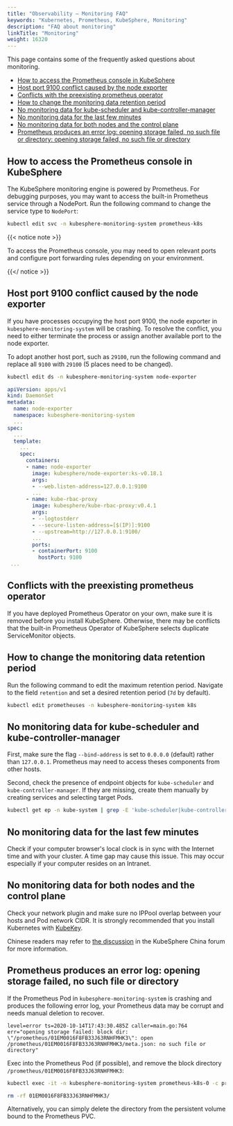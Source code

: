 ```yaml
---
title: "Observability — Monitoring FAQ"
keywords: "Kubernetes, Prometheus, KubeSphere, Monitoring"
description: "FAQ about monitoring"
linkTitle: "Monitoring"
weight: 16320
---
```


This page contains some of the frequently asked questions about monitoring.

- [How to access the Prometheus console in KubeSphere](#how-to-access-the-prometheus-console-in-kubesphere)
- [Host port 9100 conflict caused by the node exporter](#host-port-9100-conflict-caused-by-the-node-exporter)
- [Conflicts with the preexisting prometheus operator](#conflicts-with-the-preexisting-prometheus-operator)
- [How to change the monitoring data retention period](#how-to-change-the-monitoring-data-retention-period)
- [No monitoring data for kube-scheduler and kube-controller-manager](#no-monitoring-data-for-kube-scheduler-and-kube-controller-manager)
- [No monitoring data for the last few minutes](#no-monitoring-data-for-the-last-few-minutes)
- [No monitoring data for both nodes and the control plane](#no-monitoring-data-for-both-nodes-and-the-control-plane)
- [Prometheus produces an error log: opening storage failed, no such file or directory: opening storage failed, no such file or directory](#prometheus-produces-an-error-log-opening-storage-failed-no-such-file-or-directory)

## How to access the Prometheus console in KubeSphere

The KubeSphere monitoring engine is powered by Prometheus. For debugging purposes, you may want to access the built-in Prometheus service through a NodePort. Run the following command to change the service type to `NodePort`:

```bash
kubectl edit svc -n kubesphere-monitoring-system prometheus-k8s
```

{{< notice note >}}

To access the Prometheus console, you may need to open relevant ports and configure port forwarding rules depending on your environment.

{{</ notice >}} 

## Host port 9100 conflict caused by the node exporter

If you have processes occupying the host port 9100, the node exporter in `kubesphere-monitoring-system` will be crashing. To resolve the conflict, you need to either terminate the process or assign another available port to the node exporter.

To adopt another host port, such as `29100`, run the following command and replace all `9100` with `29100` (5 places need to be changed).

 ```bash
kubectl edit ds -n kubesphere-monitoring-system node-exporter
 ```

 ```yaml
 apiVersion: apps/v1
 kind: DaemonSet
 metadata:
   name: node-exporter
   namespace: kubesphere-monitoring-system
   ...
 spec:
   ...
   template:
     ...
     spec:
       containers:
       - name: node-exporter
         image: kubesphere/node-exporter:ks-v0.18.1
         args:
         - --web.listen-address=127.0.0.1:9100
         ...
       - name: kube-rbac-proxy
         image: kubesphere/kube-rbac-proxy:v0.4.1
         args:
         - --logtostderr
         - --secure-listen-address=[$(IP)]:9100
         - --upstream=http://127.0.0.1:9100/
         ...
         ports:
         - containerPort: 9100
           hostPort: 9100
  ...
 ```

## Conflicts with the preexisting prometheus operator

If you have deployed Prometheus Operator on your own, make sure it is removed before you install KubeSphere. Otherwise, there may be conflicts that the built-in Prometheus Operator of KubeSphere selects duplicate ServiceMonitor objects.

## How to change the monitoring data retention period

Run the following command to edit the maximum retention period. Navigate to the field `retention` and set a desired retention period (`7d` by default).

```bash
kubectl edit prometheuses -n kubesphere-monitoring-system k8s
```

## No monitoring data for kube-scheduler and kube-controller-manager

First, make sure the flag `--bind-address` is set to `0.0.0.0` (default) rather than `127.0.0.1`. Prometheus may need to access theses components from other hosts.

Second, check the presence of endpoint objects for `kube-scheduler` and `kube-controller-manager`. If they are missing, create them manually by creating services and selecting target Pods.

```bash
kubectl get ep -n kube-system | grep -E 'kube-scheduler|kube-controller-manager'
```

## No monitoring data for the last few minutes

Check if your computer browser's local clock is in sync with the Internet time and with your cluster. A time gap may cause this issue. This may occur especially if your computer resides on an Intranet.

## No monitoring data for both nodes and the control plane

Check your network plugin and make sure no IPPool overlap between your hosts and Pod network CIDR. It is strongly recommended that you install Kubernetes with [KubeKey](https://github.com/kubesphere/kubekey).

Chinese readers may refer to [the discussion](https://kubesphere.com.cn/forum/d/2027/16) in the KubeSphere China forum for more information.

## Prometheus produces an error log: opening storage failed, no such file or directory

If the Prometheus Pod in `kubesphere-monitoring-system` is crashing and produces the following error log, your Prometheus data may be corrupt and needs manual deletion to recover.

```shell
level=error ts=2020-10-14T17:43:30.485Z caller=main.go:764 err="opening storage failed: block dir: \"/prometheus/01EM0016F8FB33J63RNHFMHK3\": open /prometheus/01EM0016F8FB33J63RNHFMHK3/meta.json: no such file or directory"
```

Exec into the Prometheus Pod (if possible), and remove the block directory `/prometheus/01EM0016F8FB33J63RNHFMHK3`:

```bash
kubectl exec -it -n kubesphere-monitoring-system prometheus-k8s-0 -c prometheus sh

rm -rf 01EM0016F8FB33J63RNHFMHK3/
```

Alternatively, you can simply delete the directory from the persistent volume bound to the Prometheus PVC.
